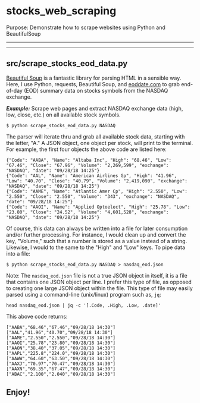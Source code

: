 # stocks_web_scraping
Purpose: Demonstrate how to scrape websites using Python and BeautifulSoup

-----------
-----------

## src/scrape_stocks_eod_data.py

[Beautiful Soup](https://www.crummy.com/software/BeautifulSoup/bs4/doc/) is a fantastic library for parsing HTML in a sensible way. Here, I use Python, requests, Beautiful Soup, and [eoddate.com](http://eoddata.com/) to grab end-of-day (EOD) summary data on stocks symbols from the NASDAQ exchange. 

***Example:*** Scrape web pages and extract NASDAQ exchange data (high, low, close, etc.) on all available stock symbols.
```
$ python scrape_stocks_eod_data.py NASDAQ
```

The parser will iterate thru and grab all available stock data, starting with the letter, "A." A JSON object, one object per stock, will print to the terminal. For example, the first four objects the above code are listed here:
```
{"Code": "AABA", "Name": "Altaba Inc", "High": "68.46", "Low": "67.46", "Close": "67.96", "Volume": "2,269,599", "exchange": "NASDAQ", "date": "09/28/18 14:25"}
{"Code": "AAL", "Name": "American Airlines Gp", "High": "41.96", "Low": "40.70", "Close": "40.79", "Volume": "2,419,090", "exchange": "NASDAQ", "date": "09/28/18 14:25"}
{"Code": "AAME", "Name": "Atlantic Amer Cp", "High": "2.550", "Low": "2.550", "Close": "2.550", "Volume": "343", "exchange": "NASDAQ", "date": "09/28/18 14:25"}
{"Code": "AAOI", "Name": "Applied Optoelect", "High": "25.78", "Low": "23.80", "Close": "24.52", "Volume": "4,601,528", "exchange": "NASDAQ", "date": "09/28/18 14:25"}
```

Of course, this data can always be written into a file for later consumption and/or further processing. For instance, I would clean up and convert the key, "Volume," such that a number is stored as a value instead of a string. Likewise, I would to the same to the "High" and "Low" keys. To pipe data into a file:
```
$ python scrape_stocks_eod_data.py NASDAQ > nasdaq_eod.json
```

Note: The `nasdaq_eod.json` file is not a true JSON object in itself, it is a file that contains one JSON object per line. I prefer this type of file, as opposed to creating one large JSON object within the file. This type of file may easily parsed using a command-line (unix/linux) program such as, `jq`:
```
head nasdaq_eod.json | jq -c '[.Code, .High, .Low, .date]'
```
This above code returns:
```
["AABA","68.46","67.46","09/28/18 14:30"]
["AAL","41.96","40.70","09/28/18 14:30"]
["AAME","2.550","2.550","09/28/18 14:30"]
["AAOI","25.78","23.80","09/28/18 14:30"]
["AAON","38.40","37.05","09/28/18 14:30"]
["AAPL","225.8","224.0","09/28/18 14:30"]
["AAWW","64.60","63.50","09/28/18 14:30"]
["AAXJ","70.97","70.47","09/28/18 14:30"]
["AAXN","69.35","67.47","09/28/18 14:30"]
["ABAC","2.100","2.040","09/28/18 14:30"]
```

Enjoy!
-----------

